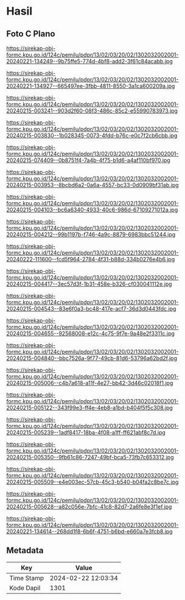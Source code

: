# Hasil

## Foto C Plano

https://sirekap-obj-formc.kpu.go.id/124c/pemilu/pdpr/13/02/03/20/02/1302032002001-20240221-134249--9b75ffe5-774d-4bf8-add2-3f61c84acabb.jpg

https://sirekap-obj-formc.kpu.go.id/124c/pemilu/pdpr/13/02/03/20/02/1302032002001-20240221-134927--665497ee-3fbb-4811-8550-3a1ca600209a.jpg

https://sirekap-obj-formc.kpu.go.id/124c/pemilu/pdpr/13/02/03/20/02/1302032002001-20240215-003241--903d2f60-08f3-486c-85c2-e55990783973.jpg

https://sirekap-obj-formc.kpu.go.id/124c/pemilu/pdpr/13/02/03/20/02/1302032002001-20240215-003830--1b028345-0073-4fdd-b76c-e0c7f2cb6cbb.jpg

https://sirekap-obj-formc.kpu.go.id/124c/pemilu/pdpr/13/02/03/20/02/1302032002001-20240215-074409--0b8751f4-7a4b-4f75-b1d6-a4af110bf970.jpg

https://sirekap-obj-formc.kpu.go.id/124c/pemilu/pdpr/13/02/03/20/02/1302032002001-20240215-003953--8bcbd6a2-0a6a-4557-bc33-0d0909bf31ab.jpg

https://sirekap-obj-formc.kpu.go.id/124c/pemilu/pdpr/13/02/03/20/02/1302032002001-20240215-004103--bc6a6340-4933-40c6-986d-67109271012a.jpg

https://sirekap-obj-formc.kpu.go.id/124c/pemilu/pdpr/13/02/03/20/02/1302032002001-20240215-004212--99b1197b-f746-4a9c-8879-6983bbc51244.jpg

https://sirekap-obj-formc.kpu.go.id/124c/pemilu/pdpr/13/02/03/20/02/1302032002001-20240222-111600--fcd5f964-2784-4f31-b88d-334b0276e4b6.jpg

https://sirekap-obj-formc.kpu.go.id/124c/pemilu/pdpr/13/02/03/20/02/1302032002001-20240215-004417--3ec57d3f-1b31-458e-b326-cf030041112e.jpg

https://sirekap-obj-formc.kpu.go.id/124c/pemilu/pdpr/13/02/03/20/02/1302032002001-20240215-004543--83e6f0a3-bc48-417e-acf7-36d3d0443fdc.jpg

https://sirekap-obj-formc.kpu.go.id/124c/pemilu/pdpr/13/02/03/20/02/1302032002001-20240215-004655--92568008-e12c-4c75-9f7e-9a48e2f3311c.jpg

https://sirekap-obj-formc.kpu.go.id/124c/pemilu/pdpr/13/02/03/20/02/1302032002001-20240215-004840--bbc7526a-9f77-49cb-81d6-53796a62bd2f.jpg

https://sirekap-obj-formc.kpu.go.id/124c/pemilu/pdpr/13/02/03/20/02/1302032002001-20240215-005006--c4b7a618-a11f-4e27-bb42-3d46c02018f1.jpg

https://sirekap-obj-formc.kpu.go.id/124c/pemilu/pdpr/13/02/03/20/02/1302032002001-20240215-005122--343f99e3-ff4e-4eb8-a1bd-b404f5f5c308.jpg

https://sirekap-obj-formc.kpu.go.id/124c/pemilu/pdpr/13/02/03/20/02/1302032002001-20240215-005239--1adf8417-18ba-4f08-a1ff-ff621abf8c7d.jpg

https://sirekap-obj-formc.kpu.go.id/124c/pemilu/pdpr/13/02/03/20/02/1302032002001-20240215-005350--9fb61c86-7247-49bf-bca5-73fb7c653312.jpg

https://sirekap-obj-formc.kpu.go.id/124c/pemilu/pdpr/13/02/03/20/02/1302032002001-20240215-005509--e4e003ec-57cb-45c3-b540-b04fa2c8be7c.jpg

https://sirekap-obj-formc.kpu.go.id/124c/pemilu/pdpr/13/02/03/20/02/1302032002001-20240215-005628--a82c056e-7bfc-41c8-82d7-2a6fe8e3f1ef.jpg

https://sirekap-obj-formc.kpu.go.id/124c/pemilu/pdpr/13/02/03/20/02/1302032002001-20240221-134614--268dd1f8-6b6f-4751-b6bd-e660a7e3fcb8.jpg


## Metadata

| Key        | Value               |
| ---------- | ------------------- |
| Time Stamp | 2024-02-22 12:03:34 |
| Kode Dapil | 1301                |



